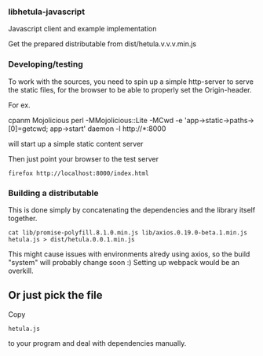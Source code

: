 ### libhetula-javascript

Javascript client and example implementation

Get the prepared distributable from dist/hetula.v.v.v.min.js

### Developing/testing

To work with the sources, you need to spin up a simple http-server to serve the static files, for the browser to be able to properly set the Origin-header.

For ex.

cpanm Mojolicious
perl -MMojolicious::Lite -MCwd -e 'app->static->paths->[0]=getcwd; app->start' daemon -l http://*:8000

will start up a simple static content server

Then just point your browser to the test server

`firefox http://localhost:8000/index.html`

### Building a distributable

This is done simply by concatenating the dependencies and the library itself together.

`cat lib/promise-polyfill.8.1.0.min.js lib/axios.0.19.0-beta.1.min.js hetula.js > dist/hetula.0.0.1.min.js`

This might cause issues with environments alredy using axios, so the build "system" will probably change soon :)
Setting up webpack would be an overkill.

## Or just pick the file

Copy

`hetula.js`

to your program and deal with dependencies manually.

